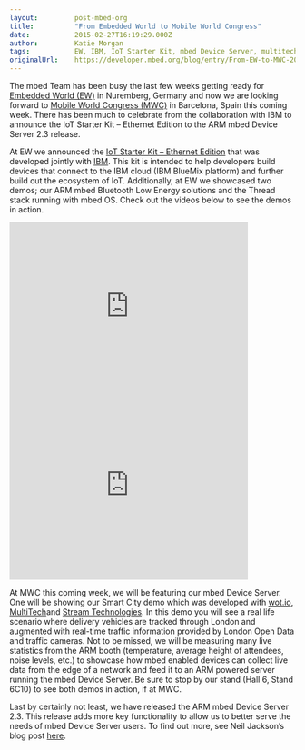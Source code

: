 ```yaml
---
layout:         post-mbed-org
title:          "From Embedded World to Mobile World Congress"
date:           2015-02-27T16:19:29.000Z
author:         Katie Morgan
tags:           EW, IBM, IoT Starter Kit, mbed Device Server, multitech, MWC, Stream Technology, thread, wot.io
originalUrl:    https://developer.mbed.org/blog/entry/From-EW-to-MWC-2015/
---
```


<p>The mbed Team has been busy the last few weeks getting ready for <a href="https://www.embedded-world.de/en/"
  rel="nofollow">Embedded World (EW)</a> in Nuremberg, Germany and now we
  are looking forward to <a href="http://www.mobileworldcongress.com/" rel="nofollow">Mobile World Congress (MWC)</a> in
  Barcelona, Spain this coming week. There has been much to celebrate from
  the collaboration with IBM to announce the IoT Starter Kit &#x2013; Ethernet
  Edition to the ARM mbed Device Server 2.3 release.</p>
<p>At EW we announced the <a href="http://developer.mbed.org/blog/entry/IoT-Starter-Kit-Ethernet-Edition/">IoT Starter Kit &#x2013; Ethernet Edition</a> that
  was developed jointly with <a href="http://developer.mbed.org/teams/IBM_IoT/">IBM</a>.
  This kit is intended to help developers build devices that connect to the
  IBM cloud (IBM BlueMix platform) and further build out the ecosystem of
  IoT. Additionally, at EW we showcased two demos; our ARM mbed Bluetooth
  Low Energy solutions and the Thread stack running with mbed OS. Check out
  the videos below to see the demos in action.</p>
<div class="flex-video">
  <iframe width="420" height="315" src="https://www.youtube.com/embed/M8CcXOWZupQ"
  frameborder="0" allowfullscreen="allowfullscreen"></iframe>
</div>
<div class="flex-video">
  <iframe width="420" height="315" src="https://www.youtube.com/embed/e4HUrZxwmWM"
  frameborder="0" allowfullscreen="allowfullscreen"></iframe>
</div>
<p>At MWC this coming week, we will be featuring our mbed Device Server.
  One will be showing our Smart City demo which was developed with <a href="http://developer.mbed.org/teams/WoTio/">wot.io</a>,
  <a
  href="http://developer.mbed.org/teams/MultiTech/">MultiTech</a>and <a href="http://www.stream-technologies.com/" rel="nofollow">Stream Technologies</a>.
    In this demo you will see a real life scenario where delivery vehicles
    are tracked through London and augmented with real-time traffic information
    provided by London Open Data and traffic cameras. Not to be missed, we
    will be measuring many live statistics from the ARM booth (temperature,
    average height of attendees, noise levels, etc.) to showcase how mbed enabled
    devices can collect live data from the edge of a network and feed it to
    an ARM powered server running the mbed Device Server. Be sure to stop by
    our stand (Hall 6, Stand 6C10) to see both demos in action, if at MWC.</p>
<p>Last by certainly not least, we have released the ARM mbed Device Server
  2.3. This release adds more key functionality to allow us to better serve
  the needs of mbed Device Server users. To find out more, see Neil Jackson&#x2019;s
  blog post <a href="http://community.arm.com/groups/internet-of-things/blog/2015/02/24/arm-mbed-device-server-23-release-announcement"
  rel="nofollow">here</a>.</p>
